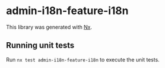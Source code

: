 # admin-i18n-feature-i18n

This library was generated with [Nx](https://nx.dev).

## Running unit tests

Run `nx test admin-i18n-feature-i18n` to execute the unit tests.
